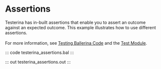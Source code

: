 # Assertions

Testerina has in-built assertions that enable you to
assert an outcome against an expected outcome.
This example illustrates how to use different assertions.<br/><br/>
For more information, see [Testing Ballerina Code](https://ballerina.io/learn/testing-ballerina-code/testing-quick-start/)
and the [Test Module](https://docs.central.ballerina.io/ballerina/test/latest/).

::: code testerina_assertions.bal :::

::: out testerina_assertions.out :::